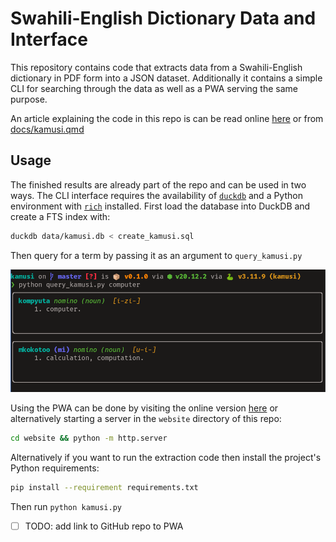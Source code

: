# Swahili-English Dictionary Data and Interface

This repository contains code that extracts data from a Swahili-English
dictionary in PDF form into a JSON dataset. Additionally it contains a simple
CLI for searching through the data as well as a PWA serving the same purpose.

An article explaining the code in this repo is can be read online [here][3] 
or from [docs/kamusi.qmd](docs/kamusi.md)


## Usage

The finished results are already part of the repo and can be used in two ways. 
The CLI interface requires the availability of [`duckdb`][1] and a Python 
environment with [`rich`][2] installed. First load the database into DuckDB 
and create a FTS index with: 

```sh
duckdb data/kamusi.db < create_kamusi.sql
```

Then query for a term by passing it as an argument to `query_kamusi.py`

![Example Usage of CLI](./docs/images/query.png)


Using the PWA can be done by visiting the online version [here][3] or
alternatively starting a server in the `website` directory of this repo:

```sh
cd website && python -m http.server
```

Alternatively if you want to run the extraction code then install the project's
Python requirements:

```sh
pip install --requirement requirements.txt
```

Then run `python kamusi.py`


- [ ] TODO: add link to GitHub repo to PWA 

[1]: https://duckdb.org
[2]: https://rich.readthedocs.io/en/stable/
[3]: https://julius383.github.io/posts-output/2024-12-09-extracting-structured-data-from-pdf-files/
